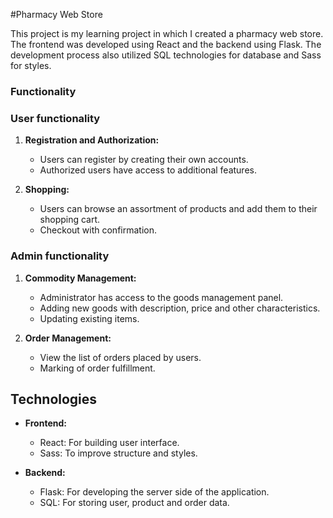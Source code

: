 #Pharmacy Web Store

This project is my learning project in which I created a pharmacy web store. The frontend was developed using React and the backend using Flask. The development process also utilized SQL technologies for database and Sass for styles.

### Functionality

### User functionality

1. **Registration and Authorization:**
   - Users can register by creating their own accounts.
   - Authorized users have access to additional features.

2. **Shopping:**
   - Users can browse an assortment of products and add them to their shopping cart.
   - Checkout with confirmation.

### Admin functionality

1. **Commodity Management:**
   - Administrator has access to the goods management panel.
   - Adding new goods with description, price and other characteristics.
   - Updating existing items.

2. **Order Management:**
   - View the list of orders placed by users.
   - Marking of order fulfillment.

## Technologies

- **Frontend:**
  - React: For building user interface.
  - Sass: To improve structure and styles.

- **Backend:**
  - Flask: For developing the server side of the application.
  - SQL: For storing user, product and order data.
